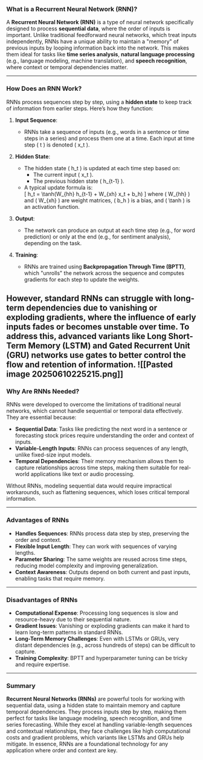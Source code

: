 ### What is a Recurrent Neural Network (RNN)?

A **Recurrent Neural Network (RNN)** is a type of neural network specifically designed to process **sequential data**, where the order of inputs is important. Unlike traditional feedforward neural networks, which treat inputs independently, RNNs have a unique ability to maintain a "memory" of previous inputs by looping information back into the network. This makes them ideal for tasks like **time series analysis**, **natural language processing** (e.g., language modeling, machine translation), and **speech recognition**, where context or temporal dependencies matter.

---

### How Does an RNN Work?

RNNs process sequences step by step, using a **hidden state** to keep track of information from earlier steps. Here’s how they function:

1. **Input Sequence**:  
   - RNNs take a sequence of inputs (e.g., words in a sentence or time steps in a series) and process them one at a time. Each input at time step \( t \) is denoted \( x_t \).

2. **Hidden State**:  
   - The hidden state \( h_t \) is updated at each time step based on:
     - The current input \( x_t \).
     - The previous hidden state \( h_{t-1} \).
   - A typical update formula is:  
     \[
     h_t = \tanh(W_{hh} h_{t-1} + W_{xh} x_t + b_h)
     \]
     where \( W_{hh} \) and \( W_{xh} \) are weight matrices, \( b_h \) is a bias, and \( \tanh \) is an activation function.

3. **Output**:  
   - The network can produce an output at each time step (e.g., for word prediction) or only at the end (e.g., for sentiment analysis), depending on the task.

4. **Training**:  
   - RNNs are trained using **Backpropagation Through Time (BPTT)**, which "unrolls" the network across the sequence and computes gradients for each step to update the weights.

However, standard RNNs can struggle with **long-term dependencies** due to **vanishing or exploding gradients**, where the influence of early inputs fades or becomes unstable over time. To address this, advanced variants like **Long Short-Term Memory (LSTM)** and **Gated Recurrent Unit (GRU)** networks use gates to better control the flow and retention of information.
![[Pasted image 20250610225215.png]]
---

### Why Are RNNs Needed?

RNNs were developed to overcome the limitations of traditional neural networks, which cannot handle sequential or temporal data effectively. They are essential because:

- **Sequential Data**: Tasks like predicting the next word in a sentence or forecasting stock prices require understanding the order and context of inputs.
- **Variable-Length Inputs**: RNNs can process sequences of any length, unlike fixed-size input models.
- **Temporal Dependencies**: Their memory mechanism allows them to capture relationships across time steps, making them suitable for real-world applications like text or audio processing.

Without RNNs, modeling sequential data would require impractical workarounds, such as flattening sequences, which loses critical temporal information.

---

### Advantages of RNNs

- **Handles Sequences**: RNNs process data step by step, preserving the order and context.
- **Flexible Input Length**: They can work with sequences of varying lengths.
- **Parameter Sharing**: The same weights are reused across time steps, reducing model complexity and improving generalization.
- **Context Awareness**: Outputs depend on both current and past inputs, enabling tasks that require memory.

---

### Disadvantages of RNNs

- **Computational Expense**: Processing long sequences is slow and resource-heavy due to their sequential nature.
- **Gradient Issues**: Vanishing or exploding gradients can make it hard to learn long-term patterns in standard RNNs.
- **Long-Term Memory Challenges**: Even with LSTMs or GRUs, very distant dependencies (e.g., across hundreds of steps) can be difficult to capture.
- **Training Complexity**: BPTT and hyperparameter tuning can be tricky and require expertise.

---

### Summary

**Recurrent Neural Networks (RNNs)** are powerful tools for working with sequential data, using a hidden state to maintain memory and capture temporal dependencies. They process inputs step by step, making them perfect for tasks like language modeling, speech recognition, and time series forecasting. While they excel at handling variable-length sequences and contextual relationships, they face challenges like high computational costs and gradient problems, which variants like LSTMs and GRUs help mitigate. In essence, RNNs are a foundational technology for any application where order and context are key.